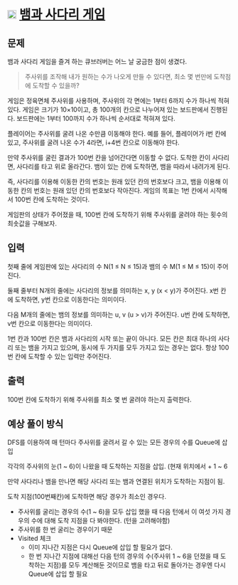 # <img src = "https://d2gd6pc034wcta.cloudfront.net/tier/9.svg" width = "20px"> [뱀과 사다리 게임](https://www.acmicpc.net/problem/16928)

## 문제



뱀과 사다리 게임을 즐겨 하는 큐브러버는 어느 날 궁금한 점이 생겼다.

> 주사위를 조작해 내가 원하는 수가 나오게 만들 수 있다면, 최소 몇 번만에 도착점에 도착할 수 있을까?

게임은 정육면체 주사위를 사용하며, 주사위의 각 면에는 1부터 6까지 수가 하나씩 적혀있다. 게임은 크기가 10×10이고, 총 100개의 칸으로 나누어져 있는 보드판에서 진행된다. 
보드판에는 1부터 100까지 수가 하나씩 순서대로 적혀져 있다.

플레이어는 주사위를 굴려 나온 수만큼 이동해야 한다. 
예를 들어, 플레이어가 i번 칸에 있고, 주사위를 굴려 나온 수가 4라면, i+4번 칸으로 이동해야 한다.

만약 주사위를 굴린 결과가 100번 칸을 넘어간다면 이동할 수 없다. 도착한 칸이 사다리면, 사다리를 타고 위로 올라간다. 
뱀이 있는 칸에 도착하면, 뱀을 따라서 내려가게 된다. 

즉, 사다리를 이용해 이동한 칸의 번호는 원래 있던 칸의 번호보다 크고, 뱀을 이용해 이동한 칸의 번호는 원래 있던 칸의 번호보다 작아진다.
게임의 목표는 1번 칸에서 시작해서 100번 칸에 도착하는 것이다.

게임판의 상태가 주어졌을 때, 100번 칸에 도착하기 위해 주사위를 굴려야 하는 횟수의 최솟값을 구해보자.

## 입력

첫째 줄에 게임판에 있는 사다리의 수 N(1 ≤ N ≤ 15)과 뱀의 수 M(1 ≤ M ≤ 15)이 주어진다.

둘째 줄부터 N개의 줄에는 사다리의 정보를 의미하는 x, y (x < y)가 주어진다. x번 칸에 도착하면, y번 칸으로 이동한다는 의미이다.

다음 M개의 줄에는 뱀의 정보를 의미하는 u, v (u > v)가 주어진다. u번 칸에 도착하면, v번 칸으로 이동한다는 의미이다.

1번 칸과 100번 칸은 뱀과 사다리의 시작 또는 끝이 아니다. 모든 칸은 최대 하나의 사다리 또는 뱀을 가지고 있으며, 동시에 두 가지를 모두 가지고 있는 경우는 없다. 항상 100번 칸에 도착할 수 있는 입력만 주어진다.

## 출력

100번 칸에 도착하기 위해 주사위를 최소 몇 번 굴려야 하는지 출력한다.

## 예상 풀이 방식

DFS를 이용하여 매 턴마다 주사위를 굴려서 갈 수 있는 모든 경우의 수를 Queue에 삽입

각각의 주사위의 눈(1 ~ 6)이 나왔을 때 도착하는 지점을 삽입. (현재 위치에서 + 1 ~ 6


만약 사다리나 뱀을 만나면 해당 사다리 또는 뱀과 연결된 위치가 도착하는 지점이 됨.

도착 지점(100번째칸)에 도착하면 해당 경우가 최소인 경우다.

+ 주사위를 굴리는 경우의 수(1 ~ 6)을 모두 삽입 했을 때 다음 턴에서 이 여섯 가지 경우의 수에 대해 도착 지점을 다 봐야한다. (턴을 고려해야함)
+ 주사위를 한 번 굴리는 경우이기 때문
+ Visited 체크
  - 이미 지나간 지점은 다시 Queue에 삽입 할 필요가 없다.
  - 한 번 지나간 지점에 대해선 다음 턴의 경우의 수(주사위 1 ~ 6을 던졌을 때 도착하는 지점)를 모두 계산해둔 것이므로 뱀을 타고 뒤로 돌아가는 경우엔 다시 Queue에 삽입 할 필요 

